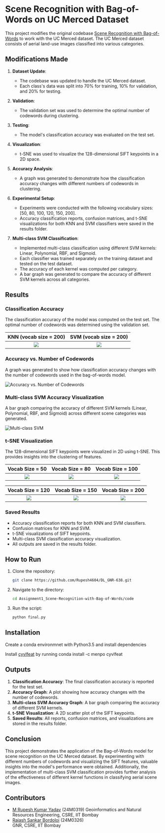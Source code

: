 # Scene Recognition with Bag-of-Words on UC Merced Dataset

This project modifies the original codebase [Scene Recognition with Bag-of-Words](https://github.com/lionelmessi6410/Scene-Recognition-with-Bag-of-Words) to work with the UC Merced dataset. The UC Merced dataset consists of aerial land-use images classified into various categories.

## Modifications Made

1. **Dataset Update**:
   - The codebase was updated to handle the UC Merced dataset.
   - Each class's data was split into 70% for training, 10% for validation, and 20% for testing.

2. **Validation**:
   - The validation set was used to determine the optimal number of codewords during clustering.

3. **Testing**:
   - The model's classification accuracy was evaluated on the test set.

4. **Visualization**:
   - t-SNE was used to visualize the 128-dimensional SIFT keypoints in a 2D space.

5. **Accuracy Analysis**:
   - A graph was generated to demonstrate how the classification accuracy changes with different numbers of codewords in clustering.

6. **Experimental Setup**:
   - Experiments were conducted with the following vocabulary sizes: [50, 80, 100, 120, 150, 200].
   - Accuracy classification reports, confusion matrices, and t-SNE visualizations for both KNN and SVM classifiers were saved in the results folder.

7. **Multi-class SVM Classification**:
   - Implemented multi-class classification using different SVM kernels: Linear, Polynomial, RBF, and Sigmoid.
   - Each classifier was trained separately on the training dataset and tested on the test dataset.
   - The accuracy of each kernel was computed per category.
   - A bar graph was generated to compare the accuracy of different SVM kernels across all categories.

## Results

### Classification Accuracy  
The classification accuracy of the model was computed on the test set. The optimal number of codewords was determined using the validation set.  

| **KNN (vocab size = 200)** | **SVM (vocab size = 200)** |
|:--------------------------:|:--------------------------:|
| ![](results/confusion_matrix_knn_200.png) | ![](results/confusion_matrix_svm_200.png) |


### Accuracy vs. Number of Codewords
A graph was generated to show how classification accuracy changes with the number of codewords used in the bag-of-words model.

![Accuracy vs. Number of Codewords](results/accuracy_vs_vocab_size.png)

### Multi-class SVM Accuracy Visualization
A bar graph comparing the accuracy of different SVM kernels (Linear, Polynomial, RBF, and Sigmoid) across different scene categories was generated.

![Multi-class SVM](results/accuracy_multi_class_svm200.png)

### t-SNE Visualization  
The 128-dimensional SIFT keypoints were visualized in 2D using t-SNE. This provides insights into the clustering of features.

| **Vocab Size = 50** | **Vocab Size = 80** | **Vocab Size = 100** |
|:-------------------:|:-------------------:|:--------------------:|
| ![](results/tsne_visualization_50.png) | ![](results/tsne_visualization_80.png) | ![](results/tsne_visualization_100.png) |

| **Vocab Size = 120** | **Vocab Size = 150** | **Vocab Size = 200** |
|:--------------------:|:--------------------:|:--------------------:|
| ![](results/tsne_visualization_120.png) | ![](results/tsne_visualization_150.png) | ![](results/tsne_visualization_200.png) |


### Saved Results
- Accuracy classification reports for both KNN and SVM classifiers.
- Confusion matrices for KNN and SVM.
- t-SNE visualizations of SIFT keypoints.
- Multi-class SVM classification accuracy visualization.
- All outputs are saved in the results folder.

## How to Run

1. Clone the repository:
   ```bash
   git clone https://github.com/Rupesh4604/DL_GNR-638.git
   ```

2. Navigate to the directory:
   ```bash
   cd Assignment1_Scene-Recognition-with-Bag-of-Words/code
   ```

3. Run the script:
   ```bash
   python final.py
   ```
## Installation

Create a conda environmnet with Python3.5 and install dependencies

Install [cyvlfeat](https://github.com/menpo/cyvlfeat) by running conda install -c menpo cyvlfeat

## Outputs

1. **Classification Accuracy**: The final classification accuracy is reported for the test set.
2. **Accuracy Graph**: A plot showing how accuracy changes with the number of codewords.
3. **Multi-class SVM Accuracy Graph**: A bar graph comparing the accuracy of different SVM kernels.
4. **t-SNE Visualization**: A 2D scatter plot of the SIFT keypoints.
5. **Saved Results**: All reports, confusion matrices, and visualizations are stored in the results folder.

## Conclusion
This project demonstrates the application of the Bag-of-Words model for scene recognition on the UC Merced dataset. By experimenting with different numbers of codewords and visualizing the SIFT features, valuable insights into the model's performance were obtained. Additionally, the implementation of multi-class SVM classification provides further analysis of the effectiveness of different kernel functions in classifying aerial scene images.

## Contributors
- [M Rupesh Kumar Yadav](https://github.com/Rupesh4604) (24M0319)
  Geoinformatics and Natural Resources Engineering, CSRE, IIT Bombay  
- [Rajash Sankar Bordoloi](https://github.com/RajashSankarBordoloi) (24M0326)  
  GNR, CSRE, IIT Bombay

